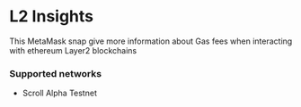 # L2 Insights

This MetaMask snap give more information about Gas fees when interacting with ethereum Layer2 blockchains

### Supported networks

- Scroll Alpha Testnet
